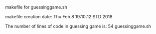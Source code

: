 makefile for guessinggame.sh

makefile creation date:
Thu Feb  8 19:10:12 STD 2018

The number of lines of code in guessing game is:
54 guessinggame.sh

